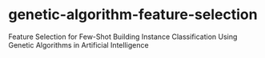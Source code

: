 # genetic-algorithm-feature-selection
Feature Selection for Few-Shot Building Instance Classification Using Genetic Algorithms in Artificial Intelligence
